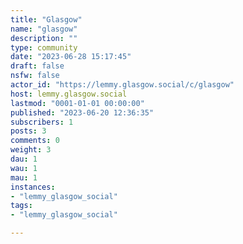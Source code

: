 ```yaml
---
title: "Glasgow" 
name: "glasgow"
description: ""
type: community
date: "2023-06-28 15:17:45"
draft: false
nsfw: false
actor_id: "https://lemmy.glasgow.social/c/glasgow"
host: lemmy.glasgow.social
lastmod: "0001-01-01 00:00:00"
published: "2023-06-20 12:36:35"
subscribers: 1
posts: 3
comments: 0
weight: 3
dau: 1
wau: 1
mau: 1
instances:
- "lemmy_glasgow_social"
tags: 
- "lemmy_glasgow_social"

---
```

